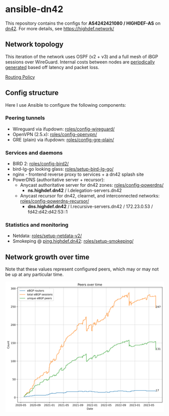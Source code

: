 # ansible-dn42

This repository contains the configs for **AS4242421080 / HIGHDEF-AS** on [dn42](https://dn42.dev/Home). For more details, see https://highdef.network/

## Network topology

This iteration of the network uses OSPF (v2 + v3) and a full mesh of iBGP sessions over WireGuard. Internal costs between nodes are [periodically generated](scripts/igpping/) based off latency and packet loss.

[Routing Policy](ROUTING-POLICY.md)

## Config structure

Here I use Ansible to configure the following components:

### Peering tunnels

- Wireguard via ifupdown: [roles/config-wireguard/](roles/config-wireguard/)
- OpenVPN (2.5.x): [roles/config-openvpn/](roles/config-openvpn/)
- GRE (plain) via ifupdown: [roles/config-gre-plain/](roles/config-gre-plain/)

### Services and daemons

- BIRD 2: [roles/config-bird2/](roles/config-bird2/)
- bird-lg-go looking glass: [roles/setup-bird-lg-go/](roles/setup-bird-lg-go/)
- nginx - frontend reverse proxy to services + a dn42 splash site
- PowerDNS (authoritative server + recursor):
  - Anycast authoritative server for dn42 zones: [roles/config-powerdns/](roles/config-powerdns/)
    - **ns.highdef.dn42** / l.delegation-servers.dn42
  - Anycast recursor for dn42, clearnet, and interconnected networks: [roles/config-powerdns-recursor/](roles/config-powerdns-recursor/)
    - **dns.highdef.dn42** / l.recursive-servers.dn42 / 172.23.0.53 / fd42:d42:d42:53::1

### Statistics and monitoring

- Netdata: [roles/setup-netdata-v2/](roles/setup-netdata-v2/)
- Smokeping @ [ping.highdef.dn42](http://ping.highdef.dn42): [roles/setup-smokeping/](roles/setup-smokeping/)

## Network growth over time

Note that these values represent configured peers, which may or may not be up at any particular time.

![History of my network](history.svg)
